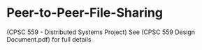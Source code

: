 # Peer-to-Peer-File-Sharing

(CPSC 559 - Distributed Systems Project)
See (CPSC 559 Design Document.pdf) for full details

